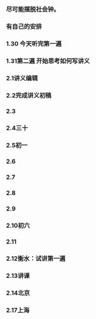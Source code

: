 
### 尽可能摆脱社会钟。
### 有自己的安排
### 1.30  今天听完第一遍
### 1.31第二遍 开始思考如何写讲义
### 2.1讲义编辑
### 2.2完成讲义初稿
### 2.3
### 2.4三十
### 2.5初一
### 2.6
### 2.7
### 2.8
### 2.9
### 2.10初六
### 2.11
### 2.12衡水：试讲第一遍
### 2.13讲课
### 2.14北京
### 2.17上海 
